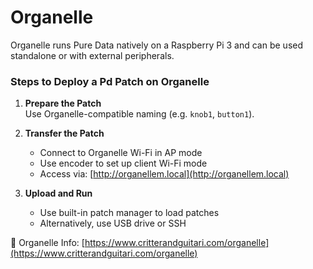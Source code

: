 # Organelle

Organelle runs Pure Data natively on a Raspberry Pi 3 and can be used standalone or with external peripherals.

### Steps to Deploy a Pd Patch on Organelle

1. **Prepare the Patch**  
   Use Organelle-compatible naming (e.g. `knob1`, `button1`).

2. **Transfer the Patch**
   - Connect to Organelle Wi-Fi in AP mode
   - Use encoder to set up client Wi-Fi mode
   - Access via: [http://organellem.local](http://organellem.local)

3. **Upload and Run**  
   - Use built-in patch manager to load patches
   - Alternatively, use USB drive or SSH

📎 Organelle Info: [https://www.critterandguitari.com/organelle](https://www.critterandguitari.com/organelle)
